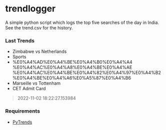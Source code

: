 # trendlogger
A simple python script which logs the top five searches of the day in India.<br>See the trend.csv for the history.<br>

<!-- Last Trends -->
### Last Trends
* Zimbabwe vs Netherlands
* Sports
* %E0%A4%AD%E0%A4%BE%E0%A4%B0%E0%A4%A4 %E0%A4%AC%E0%A4%A8%E0%A4%BE%E0%A4%AE %E0%A4%AC%E0%A4%BE%E0%A4%82%E0%A4%97%E0%A4%B2%E0%A4%BE%E0%A4%A6%E0%A5%87%E0%A4%B6
* Marseille vs Tottenham
* CET Admit Card
> 2022-11-02 18:22:27.153984

<!-- Requirements -->
### Requirements
* [PyTrends](https://github.com/dreyco676/pytrends)
